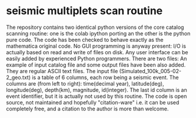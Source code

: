 # seismic multiplets scan routine

The repository contains two identical python versions of the core catalog scanning routine: one is the colab ipython porting an the other is the python pure code. The code has been checked to behave exactly as the mathematica original code.  No GUI programming is anyway present: I/O is actually based on read and write of files on disk. Any user interface can be easily added by experienced Python programmers. There are two files: 
An example of input catalog file and some output files have been also added. They are regular ASCII text files.
The input file (Simulated_100k_005-02-2_geo.txt) is a table of 6 columns, each row being a seismic event.
The columns are (from left to right): time(decimal year), latitude(deg), longitude(deg), depth(km), magnitude, id(integer).
The last id column is an event identifier, but it is actually not used by this routine.
The code is open source, not maintained and hopefully "citation-ware" i.e. it can be used completely free, and a citation to the author is more than welcome.
